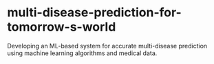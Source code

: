 # multi-disease-prediction-for-tomorrow-s-world
Developing an ML-based system for accurate multi-disease prediction using machine learning algorithms and medical data.
